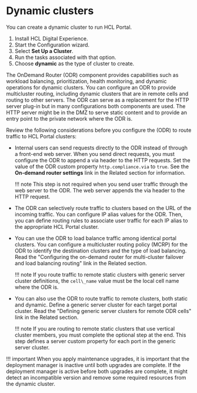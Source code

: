 # Dynamic clusters

You can create a dynamic cluster to run HCL Portal.

1. Install HCL Digital Experience.
2. Start the Configuration wizard.
3. Select **Set Up a Cluster**.
4. Run the tasks associated with that option.
5. Choose **dynamic** as the type of cluster to create.

The OnDemand Router (ODR) component provides capabilities such as workload balancing, prioritization, health monitoring, and dynamic operations for dynamic clusters. You can configure an ODR to provide multicluster routing, including dynamic clusters that are in remote cells and routing to other servers. The ODR can serve as a replacement for the HTTP server plug-in but in many configurations both components are used. The HTTP server might be in the DMZ to serve static content and to provide an entry point to the private network where the ODR is.

Review the following considerations before you configure the  (ODR) to route traffic to HCL Portal clusters:

-   Internal users can send requests directly to the ODR instead of  through a front-end web server. When you send direct requests, you must configure the ODR to append a via header to the HTTP requests. Set the value of the ODR custom property `http.compliance.via` to `true`. See the **On-demand router settings** link in the Related section for information.

    !!! note 
        This step is not required when you send user traffic through the web server to the ODR. The web server appends the via header to the HTTP request.

-   The ODR can selectively route traffic to clusters based on the URL of the incoming traffic. You can configure IP alias values for the ODR. Then, you can define routing rules to associate user traffic for each IP alias to the appropriate HCL Portal cluster.
-   You can use the ODR to load balance traffic among identical portal clusters. You can configure a multicluster routing policy \(MCRP\) for the ODR to identify the destination clusters and the type of load balancing. Read the "Configuring the on-demand router for multi-cluster failover and load balancing routing" link in the Related section.

    !!! note 
        If you route traffic to remote static clusters with generic server cluster definitions, the `cell\_name` value must be the local cell name where the ODR is.

-   You can also use the ODR to route traffic to remote clusters, both static and dynamic. Define a generic server cluster for each target portal cluster. Read the "Defining generic server clusters for remote ODR cells" link in the Related section.

    !!! note 
        If you are routing to remote static clusters that use vertical cluster members, you must complete the optional step at the end.<!-- Do you mean the last step presented earlier? Or what step are you referring to? --> This step defines a server custom property for each port in the generic server cluster.


!!! important 
    When you apply maintenance upgrades, it is important that the deployment manager is inactive until both upgrades are complete. If the deployment manager is active before both upgrades are complete, it might detect an incompatible version and remove some required resources from the dynamic cluster.
